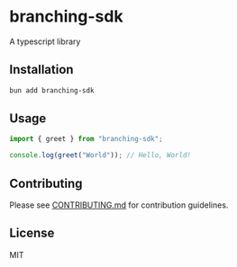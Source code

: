 # branching-sdk

A typescript library

## Installation

```bash
bun add branching-sdk
```

## Usage

```typescript
import { greet } from "branching-sdk";

console.log(greet("World")); // Hello, World!
```

## Contributing

Please see [CONTRIBUTING.md](./CONTRIBUTING.md) for contribution guidelines.

## License

MIT
